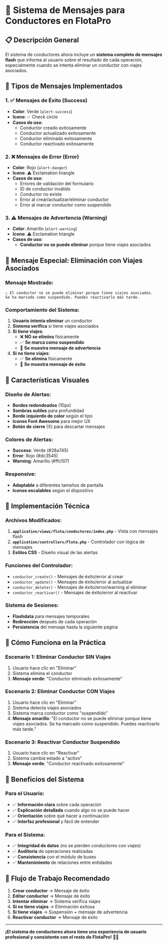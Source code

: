 # 🚨 Sistema de Mensajes para Conductores en FlotaPro

## 📋 **Descripción General**

El sistema de conductores ahora incluye un **sistema completo de mensajes flash** que informa al usuario sobre el resultado de cada operación, especialmente cuando se intenta eliminar un conductor con viajes asociados.

## 🎯 **Tipos de Mensajes Implementados**

### **1. ✅ Mensajes de Éxito (Success)**
- **Color**: Verde (`alert-success`)
- **Icono**: ✅ Check circle
- **Casos de uso**:
  - Conductor creado exitosamente
  - Conductor actualizado exitosamente
  - Conductor eliminado exitosamente
  - Conductor reactivado exitosamente

### **2. ❌ Mensajes de Error (Error)**
- **Color**: Rojo (`alert-danger`)
- **Icono**: ⚠️ Exclamation triangle
- **Casos de uso**:
  - Errores de validación del formulario
  - ID de conductor inválido
  - Conductor no existe
  - Error al crear/actualizar/eliminar conductor
  - Error al marcar conductor como suspendido

### **3. ⚠️ Mensajes de Advertencia (Warning)**
- **Color**: Amarillo (`alert-warning`)
- **Icono**: ⚠️ Exclamation triangle
- **Casos de uso**:
  - **Conductor no se puede eliminar** porque tiene viajes asociados

## 🚌 **Mensaje Especial: Eliminación con Viajes Asociados**

### **Mensaje Mostrado:**
```
⚠️ El conductor no se puede eliminar porque tiene viajes asociados. 
Se ha marcado como suspendido. Puedes reactivarlo más tarde.
```

### **Comportamiento del Sistema:**
1. **Usuario intenta eliminar** un conductor
2. **Sistema verifica** si tiene viajes asociados
3. **Si tiene viajes**:
   - ❌ **NO se elimina** físicamente
   - ✅ **Se marca como suspendido**
   - 📢 **Se muestra mensaje de advertencia**
4. **Si no tiene viajes**:
   - ✅ **Se elimina** físicamente
   - 📢 **Se muestra mensaje de éxito**

## 🎨 **Características Visuales**

### **Diseño de Alertas:**
- **Bordes redondeados** (10px)
- **Sombras sutiles** para profundidad
- **Borde izquierdo de color** según el tipo
- **Iconos Font Awesome** para mejor UX
- **Botón de cierre** (X) para descartar mensajes

### **Colores de Alertas:**
- **Success**: Verde (#28a745)
- **Error**: Rojo (#dc3545)  
- **Warning**: Amarillo (#ffc107)

### **Responsive:**
- **Adaptable** a diferentes tamaños de pantalla
- **Iconos escalables** según el dispositivo

## 🔧 **Implementación Técnica**

### **Archivos Modificados:**
1. **`application/views/flota/conductores/index.php`** - Vista con mensajes flash
2. **`application/controllers/Flota.php`** - Controlador con lógica de mensajes
3. **Estilos CSS** - Diseño visual de las alertas

### **Funciones del Controlador:**
- `conductor_create()` - Mensajes de éxito/error al crear
- `conductor_update()` - Mensajes de éxito/error al actualizar
- `conductor_delete()` - Mensajes de éxito/error/warning al eliminar
- `conductor_reactivar()` - Mensajes de éxito/error al reactivar

### **Sistema de Sesiones:**
- **Flashdata** para mensajes temporales
- **Redirección** después de cada operación
- **Persistencia** del mensaje hasta la siguiente página

## 📱 **Cómo Funciona en la Práctica**

### **Escenario 1: Eliminar Conductor SIN Viajes**
1. Usuario hace clic en "Eliminar"
2. Sistema elimina el conductor
3. **Mensaje verde**: "Conductor eliminado exitosamente"

### **Escenario 2: Eliminar Conductor CON Viajes**
1. Usuario hace clic en "Eliminar"
2. Sistema detecta viajes asociados
3. Sistema marca conductor como "suspendido"
4. **Mensaje amarillo**: "El conductor no se puede eliminar porque tiene viajes asociados. Se ha marcado como suspendido. Puedes reactivarlo más tarde."

### **Escenario 3: Reactivar Conductor Suspendido**
1. Usuario hace clic en "Reactivar"
2. Sistema cambia estado a "activo"
3. **Mensaje verde**: "Conductor reactivado exitosamente"

## 🎯 **Beneficios del Sistema**

### **Para el Usuario:**
- ✅ **Información clara** sobre cada operación
- ✅ **Explicación detallada** cuando algo no se puede hacer
- ✅ **Orientación** sobre qué hacer a continuación
- ✅ **Interfaz profesional** y fácil de entender

### **Para el Sistema:**
- ✅ **Integridad de datos** (no se pierden conductores con viajes)
- ✅ **Auditoría** de operaciones realizadas
- ✅ **Consistencia** con el módulo de buses
- ✅ **Mantenimiento** de relaciones entre entidades

## 🔄 **Flujo de Trabajo Recomendado**

1. **Crear conductor** → Mensaje de éxito
2. **Editar conductor** → Mensaje de éxito
3. **Intentar eliminar** → Sistema verifica viajes
4. **Si no tiene viajes** → Eliminación exitosa
5. **Si tiene viajes** → Suspensión + mensaje de advertencia
6. **Reactivar conductor** → Mensaje de éxito

---

**¡El sistema de conductores ahora tiene una experiencia de usuario profesional y consistente con el resto de FlotaPro!** 🚌✨
